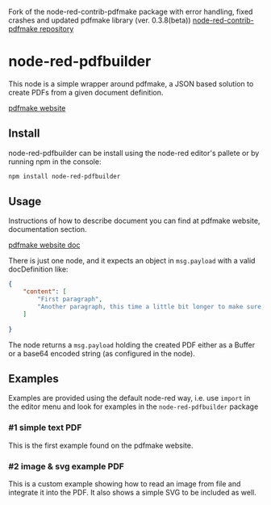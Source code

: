 Fork of the node-red-contrib-pdfmake package with error handling, fixed crashes and updated pdfmake library (ver. 0.3.8(beta))
[node-red-contrib-pdfmake repository](https://github.com/ollixx/node-red-contrib-pdfmake.git)

# node-red-pdfbuilder
This node is a simple wrapper around pdfmake, a JSON based solution to create PDFs from a given document definition.

[pdfmake website](http://pdfmake.org/#/)

## Install
node-red-pdfbuilder can be install using the node-red editor's pallete or by running npm in the console:

``` bash
npm install node-red-pdfbuilder
```

## Usage
Instructions of how to describe document you can find at pdfmake website, documentation section.

[pdfmake website doc](https://pdfmake.github.io/docs/0.3/document-definition-object/) 

There is just one node, and it expects an object in ```msg.payload``` with a valid docDefinition like:
``` json
{ 
	"content": [
		"First paragraph",
		"Another paragraph, this time a little bit longer to make sure, this line will be divided into at least two lines"
	]
	
}
```

The node returns a ```msg.payload``` holding the created PDF either as a Buffer or a base64 encoded string (as configured in the node).

## Examples
Examples are provided using the default node-red way, i.e. use ```import``` in the editor menu and look for examples in the ```node-red-pdfbuilder``` package

### #1 simple text PDF
This is the first example found on the pdfmake website.

### #2 image & svg example PDF
This is a custom example showing how to read an image from file and integrate it into the PDF. It also shows a simple SVG to be included as well.
